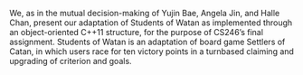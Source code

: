 We, as in the mutual decision-making of Yujin Bae, Angela Jin, and Halle Chan, present our adaptation of Students of Watan as implemented through an object-oriented C++11 structure, for the purpose of CS246’s final assignment. Students of Watan is an adaptation of board game Settlers of Catan, in which users race for ten victory points in a turnbased claiming and upgrading of criterion and goals.
